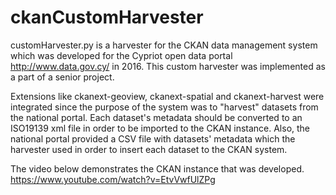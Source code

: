 # ckanCustomHarvester

customHarvester.py is a harvester for the CKAN data management system which was developed for the Cypriot open data portal http://www.data.gov.cy/ in 2016. This custom harvester was implemented as a part of a senior project.

Extensions like ckanext-geoview, ckanext-spatial and ckanext-harvest were integrated since the purpose of the system was to "harvest" datasets from the national portal. Each dataset's metadata should be converted to an ISO19139 xml file in order to be imported to the CKAN instance. Also, the national portal provided a CSV file with datasets' metadata which the harvester used in order to insert each dataset to the CKAN system.

The video below demonstrates the CKAN instance that was developed.
https://www.youtube.com/watch?v=EtvVwfUlZPg
